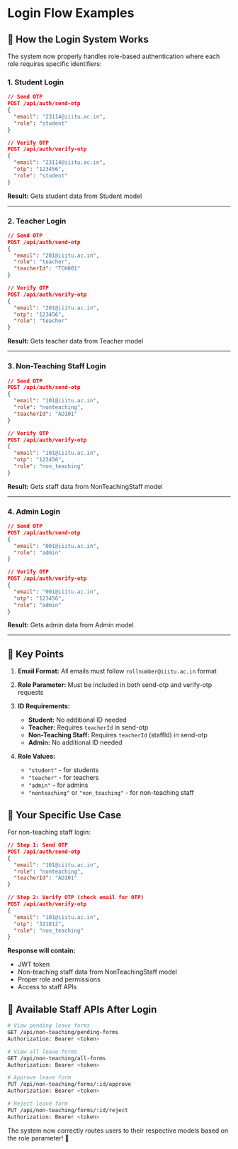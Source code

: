 # Login Flow Examples

## 🎯 **How the Login System Works**

The system now properly handles role-based authentication where each role requires specific identifiers:

### **1. Student Login**
```json
// Send OTP
POST /api/auth/send-otp
{
  "email": "23114@iiitu.ac.in",
  "role": "student"
}

// Verify OTP
POST /api/auth/verify-otp
{
  "email": "23114@iiitu.ac.in",
  "otp": "123456",
  "role": "student"
}
```
**Result:** Gets student data from Student model

---

### **2. Teacher Login**
```json
// Send OTP
POST /api/auth/send-otp
{
  "email": "201@iiitu.ac.in",
  "role": "teacher",
  "teacherId": "TCH001"
}

// Verify OTP
POST /api/auth/verify-otp
{
  "email": "201@iiitu.ac.in",
  "otp": "123456",
  "role": "teacher"
}
```
**Result:** Gets teacher data from Teacher model

---

### **3. Non-Teaching Staff Login**
```json
// Send OTP
POST /api/auth/send-otp
{
  "email": "101@iiitu.ac.in",
  "role": "nonteaching",
  "teacherId": "AD101"
}

// Verify OTP
POST /api/auth/verify-otp
{
  "email": "101@iiitu.ac.in",
  "otp": "123456",
  "role": "non_teaching"
}
```
**Result:** Gets staff data from NonTeachingStaff model

---

### **4. Admin Login**
```json
// Send OTP
POST /api/auth/send-otp
{
  "email": "001@iiitu.ac.in",
  "role": "admin"
}

// Verify OTP
POST /api/auth/verify-otp
{
  "email": "001@iiitu.ac.in",
  "otp": "123456",
  "role": "admin"
}
```
**Result:** Gets admin data from Admin model

---

## 🔧 **Key Points**

1. **Email Format:** All emails must follow `rollnumber@iiitu.ac.in` format
2. **Role Parameter:** Must be included in both send-otp and verify-otp requests
3. **ID Requirements:**
   - **Student:** No additional ID needed
   - **Teacher:** Requires `teacherId` in send-otp
   - **Non-Teaching Staff:** Requires `teacherId` (staffId) in send-otp
   - **Admin:** No additional ID needed

4. **Role Values:**
   - `"student"` - for students
   - `"teacher"` - for teachers
   - `"admin"` - for admins
   - `"nonteaching"` or `"non_teaching"` - for non-teaching staff

## 🎯 **Your Specific Use Case**

For non-teaching staff login:

```json
// Step 1: Send OTP
POST /api/auth/send-otp
{
  "email": "101@iiitu.ac.in",
  "role": "nonteaching",
  "teacherId": "AD101"
}

// Step 2: Verify OTP (check email for OTP)
POST /api/auth/verify-otp
{
  "email": "101@iiitu.ac.in",
  "otp": "321812",
  "role": "non_teaching"
}
```

**Response will contain:**
- JWT token
- Non-teaching staff data from NonTeachingStaff model
- Proper role and permissions
- Access to staff APIs

## 🚀 **Available Staff APIs After Login**

```bash
# View pending leave forms
GET /api/non-teaching/pending-forms
Authorization: Bearer <token>

# View all leave forms
GET /api/non-teaching/all-forms
Authorization: Bearer <token>

# Approve leave form
PUT /api/non-teaching/forms/:id/approve
Authorization: Bearer <token>

# Reject leave form
PUT /api/non-teaching/forms/:id/reject
Authorization: Bearer <token>
```

The system now correctly routes users to their respective models based on the role parameter! 🎉
